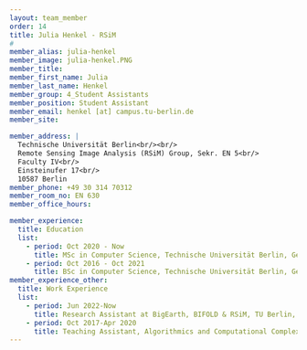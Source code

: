 ```yaml
---
layout: team_member
order: 14
title: Julia Henkel - RSiM
#
member_alias: julia-henkel
member_image: julia-henkel.PNG
member_title:
member_first_name: Julia
member_last_name: Henkel
member_group: 4_Student Assistants
member_position: Student Assistant
member_email: henkel [at] campus.tu-berlin.de
member_site:

member_address: |
  Technische Universität Berlin<br/><br/>
  Remote Sensing Image Analysis (RSiM) Group, Sekr. EN 5<br/>
  Faculty IV<br/>
  Einsteinufer 17<br/>
  10587 Berlin
member_phone: +49 30 314 70312
member_room_no: EN 630
member_office_hours:

member_experience:
  title: Education
  list:
    - period: Oct 2020 - Now
      title: MSc in Computer Science, Technische Universität Berlin, Germany.
    - period: Oct 2016 - Oct 2021
      title: BSc in Computer Science, Technische Universität Berlin, Germany.
member_experience_other:
  title: Work Experience
  list:
    - period: Jun 2022-Now
      title: Research Assistant at BigEarth, BIFOLD & RSiM, TU Berlin, Germany.
    - period: Oct 2017-Apr 2020
      title: Teaching Assistant, Algorithmics and Computational Complexity Group at TU Berlin, Germany.
---
```

